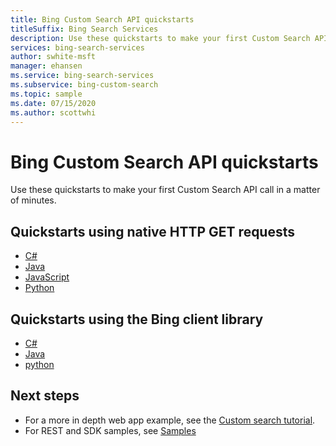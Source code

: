 ```yaml
---
title: Bing Custom Search API quickstarts
titleSuffix: Bing Search Services
description: Use these quickstarts to make your first Custom Search API call in a matter of minutes.
services: bing-search-services
author: swhite-msft
manager: ehansen
ms.service: bing-search-services
ms.subservice: bing-custom-search
ms.topic: sample
ms.date: 07/15/2020
ms.author: scottwhi
---
```


# Bing Custom Search API quickstarts

Use these quickstarts to make your first Custom Search API call in a matter of minutes.

## Quickstarts using native HTTP GET requests

- [C#](rest/csharp.md)
- [Java](rest/java.md)
- [JavaScript](rest/nodejs.md)
- [Python](rest/python.md)


## Quickstarts using the Bing client library

- [C#](sdk/custom-search-client-library-csharp.md)
- [Java](sdk/custom-search-client-library-java.md)
- [python](sdk/custom-search-client-library-python.md)


## Next steps

- For a more in depth web app example, see the [Custom search tutorial](../tutorial/custom-search-web-page.md).
- For REST and SDK samples, see [Samples](../samples.md)